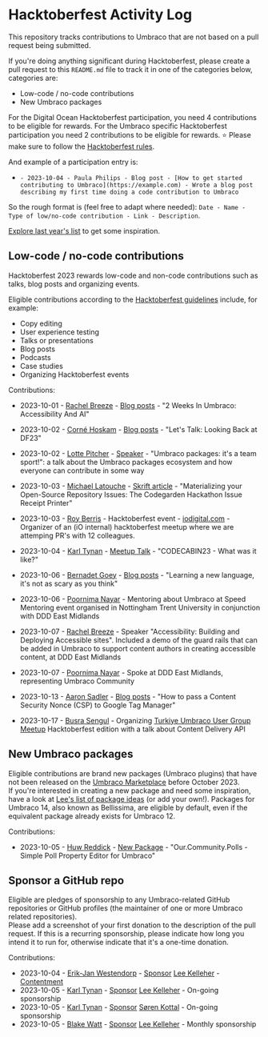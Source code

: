 # Hacktoberfest Activity Log
This repository tracks contributions to Umbraco that are not based on a pull request being submitted. 

If you're doing anything significant during Hacktoberfest, please create a pull request to this `README.md` file to track it in one of the categories below, categories are:
 - Low-code / no-code contributions
 - New Umbraco packages

For the Digital Ocean Hacktoberfest participation, you need 4 contributions to be eligible for rewards. For the Umbraco specific Hacktoberfest participation you need 2 contributions to be eligible for rewards. ⭐ Please make sure to follow the [Hacktoberfest rules](https://hacktoberfest.com/participation/#contributors).

And example of a participation entry is:

- `- 2023-10-04 - Paula Philips - Blog post - [How to get started contributing to Umbraco](https://example.com) - Wrote a blog post describing my first time doing a code contribution to Umbraco`

So the rough format is (feel free to adapt where needed): `Date - Name - Type of low/no-code contribution - Link - Description`.

[Explore last year's list](ARCHIVE2022.md) to get some inspiration.


## Low-code / no-code contributions

Hacktoberfest 2023 rewards low-code and non-code contributions such as talks, blog posts and organizing events.

Eligible contributions according to the [Hacktoberfest guidelines](https://hacktoberfest.com/participation/#low-or-non-code) include, for example:

- Copy editing
- User experience testing
- Talks or presentations
- Blog posts
- Podcasts
- Case studies
- Organizing Hacktoberfest events

Contributions:
- 2023-10-01 - [Rachel Breeze](https://github.com/RachBreeze) - [Blog posts](https://www.rachelbreeze.dev/blogs/2-weeks-in-umbraco-accessibility-and-ai/) - "2 Weeks In Umbraco: Accessibility And AI"
- 2023-10-02 - [Corné Hoskam](https://github.com/cornehoskam) - [Blog posts](https://cornehoskam.com/posts/lets-talk-looking-back-at-df23) - "Let's Talk: Looking Back at DF23"
- 2023-10-02 - [Lotte Pitcher](https://github.com/LottePitcher) - [Speaker](https://summit.umbraco.com/program/) - "Umbraco packages: it's a team sport!": a talk about the Umbraco packages ecosystem and how everyone can contribute in some way
- 2023-10-03 - [Michael Latouche](https://github.com/mikecp) - [Skrift article](https://skrift.io/issues/materializing-your-open-source-repository-issues-the-codegarden-hackathon-issue-receipt-printer/) - "Materializing your Open-Source Repository Issues: The Codegarden Hackathon Issue Receipt Printer"
- 2023-10-03 - [Roy Berris](https://github.com/royberris) - Hacktoberfest event - [iodigital.com](https://iodigital.com) - Organizer of an (iO internal) hacktoberfest meetup where we are attemping PR's with 12 colleagues.
- 2023-10-04 - [Karl Tynan](https://github.com/karltynan) - [Meetup Talk](https://www.meetup.com/umbristol/events/295949327/) - "CODECABIN23 - What was it like?"
- 2023-10-06 - [Bernadet Goey](https://github.com/BernadetGoey) - [Blog posts](https://tech.ilionx.com/learning-a-new-language-its-not-as-scary-as-you-think/) - "Learning a new language, it's not as scary as you think"
- 2023-10-06 - [Poornima Nayar](https://github.com/poornimanayar) - Mentoring about Umbraco at Speed Mentoring event organised in Nottingham Trent University in conjunction with DDD East Midlands
- 2023-10-07 - [Rachel Breeze](https://github.com/RachBreeze) - Speaker "Accessibility: Building and Deploying Accessible sites". Included a demo of the guard rails that can be added in Umbraco to support content authors in creating accessible content, at DDD East Midlands
- 2023-10-07 - [Poornima Nayar](https://github.com/poornimanayar) - Spoke at DDD East Midlands, representing Umbraco Community

- 2023-10-13 - [Aaron Sadler](https://github.com/AaronSadlerUK) - [Blog posts](https://umbhost.net/blog/2023/10/how-to-pass-a-content-security-nonce-csp-to-google-tag-manager) - "How to pass a Content Security Nonce (CSP) to Google Tag Manager"
- 2023-10-17 - [Busra Sengul](https://github.com/busrasengul) - Organizing [Turkiye Umbraco User Group Meetup](https://www.meetup.com/turkiye-umbraco-user-group-kullanicilari-grubu/events/295947641/) Hacktoberfest edition with a talk about Content Delivery API

## New Umbraco packages

Eligible contributions are brand new packages (Umbraco plugins) that have not been released on the [Umbraco Marketplace](https://marketplace.umbraco.com/) before October 2023.  
If you're interested in creating a new package and need some inspiration, have a look at [Lee's list of package ideas](https://github.com/leekelleher/umbraco-package-ideas/issues) (or add your own!).
Packages for Umbraco 14, also known as Bellissima, are eligible by default, even if the equivalent package already exists for Umbraco 12.

Contributions:
- 2023-10-05 - [Huw Reddick](https://github.com/huwredd) - [New Package](https://marketplace.umbraco.com/package/our.community.polls) - "Our.Community.Polls - Simple Poll Property Editor for Umbraco"

## Sponsor a GitHub repo

Eligible are pledges of sponsorship to any Umbraco-related GitHub repositories or GitHub profiles (the maintainer of one or more Umbraco related repositories).  
Please add a screenshot of your first donation to the description of the pull request. If this is a recurring sponsorship, please indicate how long you intend it to run for, otherwise indicate that it's a one-time donation.

Contributions:
- 2023-10-04 - [Erik-Jan Westendorp](https://github.com/erikjanwestendorp) - [Sponsor](https://github.com/sponsors/leekelleher?sponsor=erikjanwestendorp) [Lee Kelleher](https://github.com/leekelleher) - [Contentment](https://github.com/leekelleher/umbraco-contentment)
- 2023-10-05 - [Karl Tynan](https://github.com/karltynan) - [Sponsor](https://github.com/sponsors/leekelleher) [Lee Kelleher](https://github.com/leekelleher) - On-going sponsorship
- 2023-10-05 - [Karl Tynan](https://github.com/karltynan) - [Sponsor](https://github.com/sponsors/skttl) [Søren Kottal](https://github.com/skttl) - On-going sponsorship
- 2023-10-05 - [Blake Watt](https://github.com/bkclerke) - [Sponsor](https://github.com/sponsors/leekelleher) [Lee Kelleher](https://github.com/leekelleher) - Monthly sponsorship
